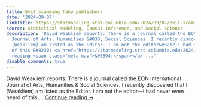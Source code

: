 ```yaml
---
title: Evil scamming fake publishers
date: '2024-09-07'
linkTitle: https://statmodeling.stat.columbia.edu/2024/09/07/evil-scamming-fake-publishers/
source: Statistical Modeling, Causal Inference, and Social Science
description: 'David Weakliem reports: There is a journal called the EON International
  Journal of Arts, Humanities &#038; Social Sciences. I recently discovered that I
  [Weakliem] am listed as the Editor. I am not the editor&#8212;I had never even heard
  of this &#8230; <a href="https://statmodeling.stat.columbia.edu/2024/09/07/evil-scamming-fake-publishers/">Continue
  reading <span class="meta-nav">&#8594;</span></a> ...'
disable_comments: true
---
```

David Weakliem reports: There is a journal called the EON International Journal of Arts, Humanities &#038; Social Sciences. I recently discovered that I [Weakliem] am listed as the Editor. I am not the editor&#8212;I had never even heard of this &#8230; <a href="https://statmodeling.stat.columbia.edu/2024/09/07/evil-scamming-fake-publishers/">Continue reading <span class="meta-nav">&#8594;</span></a> ...